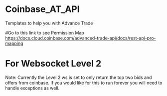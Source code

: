 # Coinbase_AT_API
Templates to help you with Advance Trade

#Go to this link to see Permission Map 
https://docs.cloud.coinbase.com/advanced-trade-api/docs/rest-api-pro-mapping

# For Websocket Level 2
Note: Currently the Level 2 ws is set to only return the top two bids and offers from coinbase. If you would like for this to run forever you will need to handle exceptions as well. 
